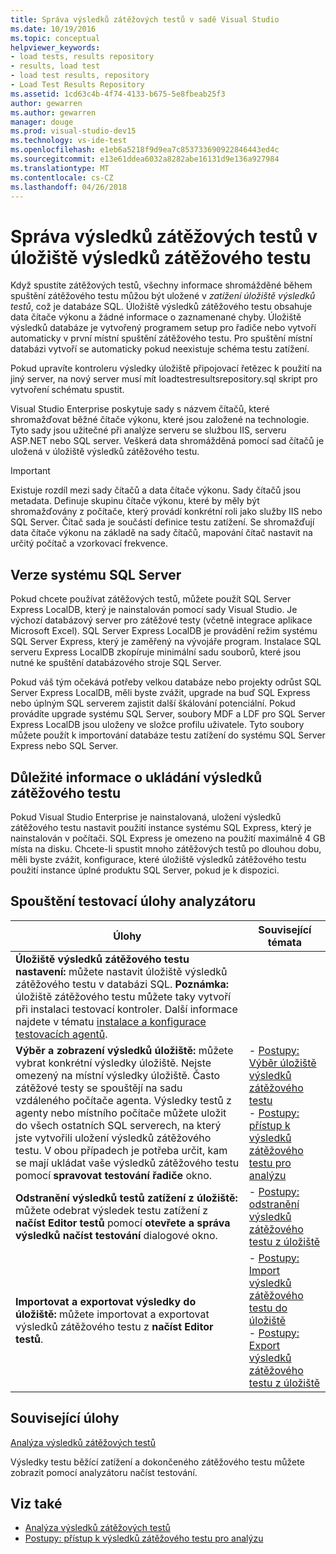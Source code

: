 ```yaml
---
title: Správa výsledků zátěžových testů v sadě Visual Studio
ms.date: 10/19/2016
ms.topic: conceptual
helpviewer_keywords:
- load tests, results repository
- results, load test
- load test results, repository
- Load Test Results Repository
ms.assetid: 1cd63c4b-4f74-4133-b675-5e8fbeab25f3
author: gewarren
ms.author: gewarren
manager: douge
ms.prod: visual-studio-dev15
ms.technology: vs-ide-test
ms.openlocfilehash: e1eb6a5218f9d9ea7c853733690922846443ed4c
ms.sourcegitcommit: e13e61ddea6032a8282abe16131d9e136a927984
ms.translationtype: MT
ms.contentlocale: cs-CZ
ms.lasthandoff: 04/26/2018
---
```

# <a name="manage-load-test-results-in-the-load-test-results-repository"></a>Správa výsledků zátěžových testů v úložiště výsledků zátěžového testu

Když spustíte zátěžových testů, všechny informace shromážděné během spuštění zátěžového testu můžou být uložené v *zatížení úložiště výsledků testů*, což je databáze SQL. Úložiště výsledků zátěžového testu obsahuje data čítače výkonu a žádné informace o zaznamenané chyby. Úložiště výsledků databáze je vytvořený programem setup pro řadiče nebo vytvoří automaticky v první místní spuštění zátěžového testu. Pro spuštění místní databázi vytvoří se automaticky pokud neexistuje schéma testu zatížení.

 Pokud upravíte kontroleru výsledky úložiště připojovací řetězec k použití na jiný server, na nový server musí mít loadtestresultsrepository.sql skript pro vytvoření schématu spustit.

 Visual Studio Enterprise poskytuje sady s názvem čítačů, které shromažďovat běžné čítače výkonu, které jsou založené na technologie. Tyto sady jsou užitečné při analýze serveru se službou IIS, serveru ASP.NET nebo SQL server. Veškerá data shromážděná pomocí sad čítačů je uložená v úložiště výsledků zátěžového testu.

> [!IMPORTANT]
> Existuje rozdíl mezi sady čítačů a data čítače výkonu. Sady čítačů jsou metadata. Definuje skupinu čítače výkonu, které by měly být shromažďovány z počítače, který provádí konkrétní roli jako služby IIS nebo SQL Server. Čítač sada je součástí definice testu zatížení. Se shromažďují data čítače výkonu na základě na sady čítačů, mapování čítač nastavit na určitý počítač a vzorkovací frekvence.

## <a name="sql-server-versions"></a>Verze systému SQL Server

 Pokud chcete používat zátěžových testů, můžete použít SQL Server Express LocalDB, který je nainstalován pomocí sady Visual Studio. Je výchozí databázový server pro zátěžové testy (včetně integrace aplikace Microsoft Excel). SQL Server Express LocalDB je provádění režim systému SQL Server Express, který je zaměřený na vývojáře program. Instalace SQL serveru Express LocalDB zkopíruje minimální sadu souborů, které jsou nutné ke spuštění databázového stroje SQL Server.

 Pokud váš tým očekává potřeby velkou databáze nebo projekty odrůst SQL Server Express LocalDB, měli byste zvážit, upgrade na buď SQL Express nebo úplným SQL serverem zajistit další škálování potenciální. Pokud provádíte upgrade systému SQL Server, soubory MDF a LDF pro SQL Server Express LocalDB jsou uloženy ve složce profilu uživatele. Tyto soubory můžete použít k importování databáze testu zatížení do systému SQL Server Express nebo SQL Server.

## <a name="load-test-results-store-considerations"></a>Důležité informace o ukládání výsledků zátěžového testu

 Pokud Visual Studio Enterprise je nainstalovaná, uložení výsledků zátěžového testu nastavit použití instance systému SQL Express, který je nainstalován v počítači. SQL Express je omezeno na použití maximálně 4 GB místa na disku. Chcete-li spustit mnoho zátěžových testů po dlouhou dobu, měli byste zvážit, konfigurace, které úložiště výsledků zátěžového testu použití instance úplné produktu SQL Server, pokud je k dispozici.

## <a name="load-test-analyzer-tasks"></a>Spouštění testovací úlohy analyzátoru

|Úlohy|Související témata|
|-----------|-----------------------|
|**Úložiště výsledků zátěžového testu nastavení:** můžete nastavit úložiště výsledků zátěžového testu v databázi SQL. **Poznámka:** úložiště zátěžového testu můžete taky vytvoří při instalaci testovací kontroler. Další informace najdete v tématu [instalace a konfigurace testovacích agentů](../test/lab-management/install-configure-test-agents.md).||
|**Výběr a zobrazení výsledků úložiště:** můžete vybrat konkrétní výsledky úložiště. Nejste omezený na místní výsledky úložiště. Často zátěžové testy se spouštějí na sadu vzdáleného počítače agenta. Výsledky testů z agenty nebo místního počítače můžete uložit do všech ostatních SQL serverech, na který jste vytvořili uložení výsledků zátěžového testu. V obou případech je potřeba určit, kam se mají ukládat vaše výsledků zátěžového testu pomocí **spravovat testování řadiče** okno.|-   [Postupy: Výběr úložiště výsledků zátěžového testu](../test/how-to-select-a-load-test-results-repository.md)<br />-   [Postupy: přístup k výsledků zátěžového testu pro analýzu](../test/how-to-access-load-test-results-for-analysis.md)|
|**Odstranění výsledků testů zatížení z úložiště:** můžete odebrat výsledek testu zatížení z **načíst Editor testů** pomocí **otevřete a správa výsledků načíst testování** dialogové okno.|-   [Postupy: odstranění výsledků zátěžového testu z úložiště](../test/how-to-delete-load-test-results-from-a-repository.md)|
|**Importovat a exportovat výsledky do úložiště:** můžete importovat a exportovat výsledků zátěžového testu z **načíst Editor testů**.|-   [Postupy: Import výsledků zátěžového testu do úložiště](../test/how-to-import-load-test-results-into-a-repository.md)<br />-   [Postupy: Export výsledků zátěžového testu z úložiště](../test/how-to-export-load-test-results-from-a-repository.md)|

## <a name="related-tasks"></a>Související úlohy

 [Analýza výsledků zátěžových testů](../test/analyze-load-test-results-using-the-load-test-analyzer.md)

 Výsledky testu běžící zatížení a dokončeného zátěžového testu můžete zobrazit pomocí analyzátoru načíst testování.

## <a name="see-also"></a>Viz také

- [Analýza výsledků zátěžových testů](../test/analyze-load-test-results-using-the-load-test-analyzer.md)
- [Postupy: přístup k výsledků zátěžového testu pro analýzu](../test/how-to-access-load-test-results-for-analysis.md)
